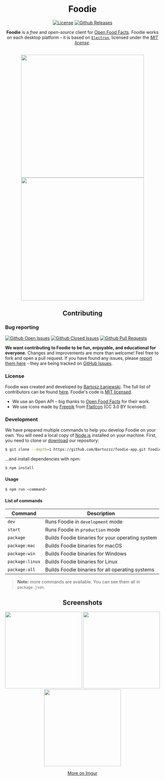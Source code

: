 <div align="center">
  <h1>Foodie</h1>

[![License](https://img.shields.io/badge/license-MIT-brightgreen.svg)](LICENSE)
[![Github Releases](https://img.shields.io/github/downloads/Bartozzz/foodie-app/latest/total.svg)](https://github.com/Bartozzz/foodie-app/releases)
  <br>

**Foodie** is a *free* and *open-source* client for [Open Food Facts](https://world.openfoodfacts.org/). Foodie works on each desktop platform - it is based on [`Electron`](https://electronjs.org/), licensed under the *[MIT license](#license)*.

<br>

<img src="https://i.imgur.com/Zikp83K.png" width="400"/>
<img src="https://i.imgur.com/q4IjiJ3.png" width="400"/>
</div>

<h2 align="center">Contributing</h2>

### Bug reporting

[![Github Open Issues](https://img.shields.io/github/issues-raw/Bartozzz/foodie-app.svg)](https://github.com/Bartozzz/foodie-app/issues)
[![Github Closed Issues](https://img.shields.io/github/issues-closed-raw/Bartozzz/foodie-app.svg)](https://github.com/Bartozzz/foodie-app/issues?q=is%3Aissue+is%3Aclosed)
[![Github Pull Requests](https://img.shields.io/github/issues-pr-raw/Bartozzz/foodie-app.svg)](https://github.com/Bartozzz/foodie-app/pulls)

**We want contributing to Foodie to be fun, enjoyable, and educational for everyone.** Changes and improvements are more than welcome! Feel free to fork and open a pull request. If you have found any issues, please [report them here](https://github.com/Bartozzz/foodie-app/issues/new) - they are being tracked on [GitHub Issues](https://github.com/Bartozzz/foodie-app/issues).

### License

Foodie was created and developed by [Bartosz Łaniewski](https://github.com/Bartozzz). The full list of contributors can be found [here](https://github.com/Bartozzz/foodie-app/graphs/contributors). Foodie's code is [MIT licensed](https://github.com/Bartozzz/foodie-app/blob/master/LICENSE).  

- We use an Open API – big thanks to [Open Food Facts](https://world.openfoodfacts.org/) for their work.
- We use icons made by [Freepik](https://www.freepik.com/) from [FlatIcon](https://www.flaticon.com/) (CC 3.0 BY licensed).

### Development

We have prepared multiple commands to help you develop Foodie on your own. You will need a local copy of [Node.js](https://nodejs.org/en/) installed on your machine. First, you need to clone or [download](https://github.com/Bartozzz/foodie-app/archive/dev.zip) our repository:

```bash
$ git clone --depth=1 https://github.com/Bartozzz/foodie-app.git foodie
```

…and install dependencies with npm:

```bash
$ npm install
```

#### Usage

```bash
$ npm run <command>
```

#### List of commands

| Command         | Description                                       |
|-----------------|---------------------------------------------------|
| `dev`           | Runs Foodie in `development` mode                 |
| `start`         | Runs Foodie in `production` mode                  |
| `package`       | Builds Foodie binaries for your operating system  |
| `package:mac`   | Builds Foodie binaries for macOS                  |
| `package:win`   | Builds Foodie binaries for Windows                |
| `package:linux` | Builds Foodie binaries for Linux                  |
| `package:all`   | Builds Foodie binaries for all operating systems  |

>**Note:** more commands are available. You can see them all in `package.json`.

<div align="center">
  <h2>Screenshots</h2>

<img src="https://i.imgur.com/m22HoGn.png" width="250"/>
<img src="https://i.imgur.com/nLm9PPA.png" width="250"/>
<img src="https://i.imgur.com/nraf15G.png" width="250"/>

[More on Imgur](https://imgur.com/a/LWOxO0s)
</div>
